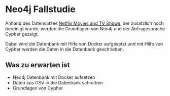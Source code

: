 # Neo4j Fallstudie

Anhand des Datensatzes [Netflix Movies and TV Shows](https://www.kaggle.com/datasets/shivamb/netflix-shows), der zusätzlich noch bereinigt wurde, werden die Grundlagen von Neo4j und der Abfragesprache Cypher gezeigt. 

Dabei wird die Datenbank mit Hilfe von Docker aufgesetzt und mit Hilfe von Cypher werden die Daten in die Datenbank geschrieben.

## Was zu erwarten ist

- Neo4j Datenbank mit Docker aufsetzen
- Daten aus CSV in die Datenbank schreiben
- Grundlagen von Cypher